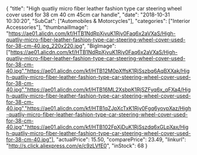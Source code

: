 {
	"title": "High quatliy micro fiber leather fashion type car steering wheel cover used for 38 cm 40 cm 45cm car handle",
	"date": "2018-10-31 10:30:20",
	"SubCat": ["Automobiles & Motorcycles"],
	"categories": ["Interior Accessories"],
	"thumbnailImage": "https://ae01.alicdn.com/kf/HTB1NdRpXjvuK1Rjy0Faq6x2aVXaS/High-quatliy-micro-fiber-leather-fashion-type-car-steering-wheel-cover-used-for-38-cm-40.jpg_220x220.jpg",
	"BigImage": ["https://ae01.alicdn.com/kf/HTB1NdRpXjvuK1Rjy0Faq6x2aVXaS/High-quatliy-micro-fiber-leather-fashion-type-car-steering-wheel-cover-used-for-38-cm-40.jpg","https://ae01.alicdn.com/kf/HTB12M0pXffsK1RjSszbq6AqBXXak/High-quatliy-micro-fiber-leather-fashion-type-car-steering-wheel-cover-used-for-38-cm-40.jpg","https://ae01.alicdn.com/kf/HTB16ML2XsbpK1RjSZFyq6x_qFXa4/High-quatliy-micro-fiber-leather-fashion-type-car-steering-wheel-cover-used-for-38-cm-40.jpg","https://ae01.alicdn.com/kf/HTB1qZJpXcTxK1Rjy0Fgq6yovpXaz/High-quatliy-micro-fiber-leather-fashion-type-car-steering-wheel-cover-used-for-38-cm-40.jpg","https://ae01.alicdn.com/kf/HTB102FpXjDuK1RjSszdq6xGLpXax/High-quatliy-micro-fiber-leather-fashion-type-car-steering-wheel-cover-used-for-38-cm-40.jpg"],
	"actualPrice": 15.50,
	"comparePrice": 23.49,
	"linkurl": "http://s.click.aliexpress.com/e/c9zLVfE0",
	"inStock": 68
}
